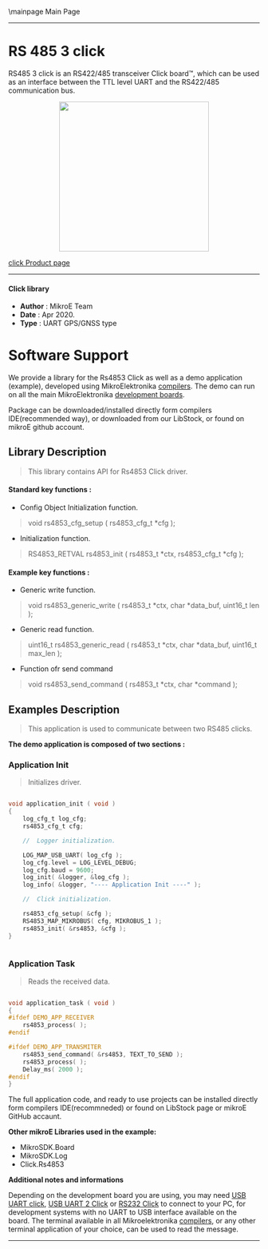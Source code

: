 \mainpage Main Page
 
---
# RS 485 3 click

RS485 3 click is an RS422/485 transceiver Click board™, which can be used as an interface between the TTL level UART and the RS422/485 communication bus. 

<p align="center">
  <img src="https://download.mikroe.com/images/click_for_ide/rs4853_click.png" height=300px>
</p>

[click Product page](<https://www.mikroe.com/rs485-3-click>)

---


#### Click library 

- **Author**        : MikroE Team
- **Date**          : Apr 2020.
- **Type**          : UART GPS/GNSS type


# Software Support

We provide a library for the Rs4853 Click 
as well as a demo application (example), developed using MikroElektronika 
[compilers](https://shop.mikroe.com/compilers). 
The demo can run on all the main MikroElektronika [development boards](https://shop.mikroe.com/development-boards).

Package can be downloaded/installed directly form compilers IDE(recommended way), or downloaded from our LibStock, or found on mikroE github account. 

## Library Description

> This library contains API for Rs4853 Click driver.

#### Standard key functions :

- Config Object Initialization function.
> void rs4853_cfg_setup ( rs4853_cfg_t *cfg ); 
 
- Initialization function.
> RS4853_RETVAL rs4853_init ( rs4853_t *ctx, rs4853_cfg_t *cfg );

#### Example key functions :

- Generic write function.
> void rs4853_generic_write ( rs4853_t *ctx, char *data_buf, uint16_t len );
 
- Generic read function.
> uint16_t rs4853_generic_read ( rs4853_t *ctx, char *data_buf, uint16_t max_len );

- Function ofr send command
> void rs4853_send_command ( rs4853_t *ctx, char *command );

## Examples Description

> This application is used to communicate between two RS485 clicks. 

**The demo application is composed of two sections :**

### Application Init 

> Initializes driver. 

```c

void application_init ( void )
{
    log_cfg_t log_cfg;
    rs4853_cfg_t cfg;

    //  Logger initialization.

    LOG_MAP_USB_UART( log_cfg );
    log_cfg.level = LOG_LEVEL_DEBUG;
    log_cfg.baud = 9600;
    log_init( &logger, &log_cfg );
    log_info( &logger, "---- Application Init ----" );

    //  Click initialization.

    rs4853_cfg_setup( &cfg );
    RS4853_MAP_MIKROBUS( cfg, MIKROBUS_1 );
    rs4853_init( &rs4853, &cfg );
}
  
```

### Application Task

> Reads the received data.

```c

void application_task ( void )
{
#ifdef DEMO_APP_RECEIVER
    rs4853_process( );
#endif    

#ifdef DEMO_APP_TRANSMITER
    rs4853_send_command( &rs4853, TEXT_TO_SEND );
    rs4853_process( );
    Delay_ms( 2000 );
#endif     
} 

```

The full application code, and ready to use projects can be  installed directly form compilers IDE(recommneded) or found on LibStock page or mikroE GitHub accaunt.

**Other mikroE Libraries used in the example:** 

- MikroSDK.Board
- MikroSDK.Log
- Click.Rs4853

**Additional notes and informations**

Depending on the development board you are using, you may need 
[USB UART click](https://shop.mikroe.com/usb-uart-click), 
[USB UART 2 Click](https://shop.mikroe.com/usb-uart-2-click) or 
[RS232 Click](https://shop.mikroe.com/rs232-click) to connect to your PC, for 
development systems with no UART to USB interface available on the board. The 
terminal available in all Mikroelektronika 
[compilers](https://shop.mikroe.com/compilers), or any other terminal application 
of your choice, can be used to read the message.



---
